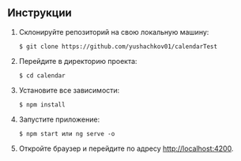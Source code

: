 ## Инструкции

1. Склонируйте репозиторий на свою локальную машину:
    ```
    $ git clone https://github.com/yushachkov01/calendarTest
    ```

2. Перейдите в директорию проекта:
    ```
    $ cd calendar
    ```

3. Установите все зависимости:
    ```
    $ npm install
    ```

4. Запустите приложение:
    ```
    $ npm start или ng serve -o
    ```

5. Откройте браузер и перейдите по адресу [http://localhost:4200](http://localhost:4200).
